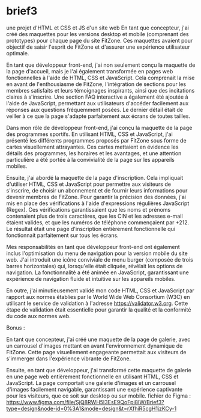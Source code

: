 # brief3
une projet d'HTML et CSS et JS d'un site web
En tant que concepteur, j'ai créé des maquettes pour les versions desktop et mobile (comprenant des prototypes) pour chaque page du site FitZone. Ces maquettes avaient pour objectif de saisir l'esprit de FitZone et d'assurer une expérience utilisateur optimale.

En tant que développeur front-end, j'ai non seulement conçu la maquette de la page d'accueil, mais je l'ai également transformée en pages web fonctionnelles à l'aide de HTML, CSS et JavaScript. Cela comprenait la mise en avant de l'enthousiasme de FitZone, l'intégration de sections pour les membres satisfaits et leurs témoignages inspirants, ainsi que des incitations claires à s'inscrire. Une section FAQ interactive a également été ajoutée à l'aide de JavaScript, permettant aux utilisateurs d'accéder facilement aux réponses aux questions fréquemment posées. Le dernier détail était de veiller à ce que la page s'adapte parfaitement aux écrans de toutes tailles.

Dans mon rôle de développeur front-end, j'ai conçu la maquette de la page des programmes sportifs. En utilisant HTML, CSS et JavaScript, j'ai présenté les différents programmes proposés par FitZone sous forme de cartes visuellement attrayantes. Ces cartes mettaient en évidence les détails des programmes, les horaires et les avantages, et une attention particulière a été portée à la convivialité de la page sur les appareils mobiles.

Ensuite, j'ai abordé la maquette de la page d'inscription. Cela impliquait d'utiliser HTML, CSS et JavaScript pour permettre aux visiteurs de s'inscrire, de choisir un abonnement et de fournir leurs informations pour devenir membres de FitZone. Pour garantir la précision des données, j'ai mis en place des vérifications à l'aide d'expressions régulières JavaScript (Regex). Ces vérifications garantissaient que les noms et prénoms contenaient plus de trois caractères, que les CIN et les adresses e-mail étaient valides, et que les numéros de téléphone commençaient par +212. Le résultat était une page d'inscription entièrement fonctionnelle qui fonctionnait parfaitement sur tous les écrans.

Mes responsabilités en tant que développeur front-end ont également inclus l'optimisation du menu de navigation pour la version mobile du site web. J'ai introduit une icône conviviale de menu burger (composée de trois barres horizontales) qui, lorsqu'elle était cliquée, révélait les options de navigation. La fonctionnalité a été animée en JavaScript, garantissant une expérience de navigation fluide et intuitive sur les appareils mobiles.

En outre, j'ai minutieusement validé mon code HTML, CSS et JavaScript par rapport aux normes établies par le World Wide Web Consortium (W3C) en utilisant le service de validation à l'adresse https://validator.w3.org. Cette étape de validation était essentielle pour garantir la qualité et la conformité du code aux normes web.

Bonus :

En tant que concepteur, j'ai créé une maquette de la page de galerie, avec un carrousel d'images mettant en avant l'environnement dynamique de FitZone. Cette page visuellement engageante permettait aux visiteurs de s'immerger dans l'expérience vibrante de FitZone.

Ensuite, en tant que développeur, j'ai transformé cette maquette de galerie en une page web entièrement fonctionnelle en utilisant HTML, CSS et JavaScript. La page comportait une galerie d'images et un carrousel d'images facilement navigable, garantissant une expérience captivante pour les visiteurs, que ce soit sur desktop ou sur mobile.
fichier de Figma :   https://www.figma.com/file/SjQ8RWH5I3EsE9QoFpi8IW/Brief3?type=design&node-id=0%3A1&mode=design&t=rXfhiR5cgH1jzKCy-1
